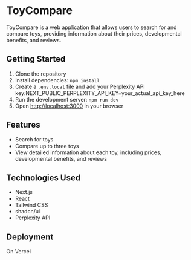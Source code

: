 # ToyCompare

ToyCompare is a web application that allows users to search for and compare toys, providing information about their prices, developmental benefits, and reviews.

## Getting Started

1. Clone the repository
2. Install dependencies: `npm install`
3. Create a `.env.local` file and add your Perplexity API key:NEXT_PUBLIC_PERPLEXITY_API_KEY=your_actual_api_key_here
4. Run the development server: `npm run dev`
5. Open [http://localhost:3000](http://localhost:3000) in your browser

## Features

- Search for toys
- Compare up to three toys
- View detailed information about each toy, including prices, developmental benefits, and reviews

## Technologies Used

- Next.js
- React
- Tailwind CSS
- shadcn/ui
- Perplexity API

## Deployment

On Vercel